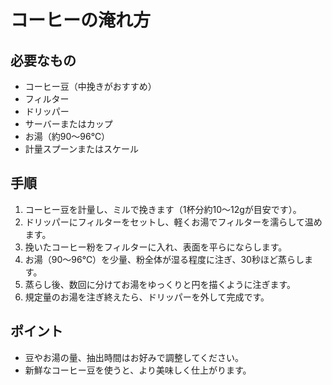 # コーヒーの淹れ方

## 必要なもの
- コーヒー豆（中挽きがおすすめ）
- フィルター
- ドリッパー
- サーバーまたはカップ
- お湯（約90〜96℃）
- 計量スプーンまたはスケール

## 手順
1. コーヒー豆を計量し、ミルで挽きます（1杯分約10〜12gが目安です）。
2. ドリッパーにフィルターをセットし、軽くお湯でフィルターを濡らして温めます。
3. 挽いたコーヒー粉をフィルターに入れ、表面を平らにならします。
4. お湯（90〜96℃）を少量、粉全体が湿る程度に注ぎ、30秒ほど蒸らします。
5. 蒸らし後、数回に分けてお湯をゆっくりと円を描くように注ぎます。
6. 規定量のお湯を注ぎ終えたら、ドリッパーを外して完成です。

## ポイント
- 豆やお湯の量、抽出時間はお好みで調整してください。
- 新鮮なコーヒー豆を使うと、より美味しく仕上がります。